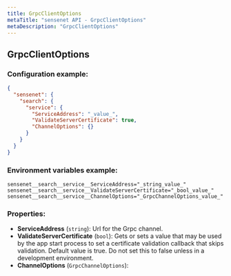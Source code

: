 ```yaml
---
title: GrpcClientOptions
metaTitle: "sensenet API - GrpcClientOptions"
metaDescription: "GrpcClientOptions"
---
```


## GrpcClientOptions


### Configuration example:
``` json
{
  "sensenet": {
    "search": {
      "service": {
        "ServiceAddress": "_value_",
        "ValidateServerCertificate": true,
        "ChannelOptions": {}
      }
    }
  }
}
```
### Environment variables example:
```
sensenet__search__service__ServiceAddress="_string_value_"
sensenet__search__service__ValidateServerCertificate="_bool_value_"
sensenet__search__service__ChannelOptions="_GrpcChannelOptions_value_"
```
### Properties:
- **ServiceAddress** (`string`): Url for the Grpc channel.
- **ValidateServerCertificate** (`bool`): Gets or sets a value that may be used by the app start process to set a certificate validation
 callback that skips validation.
 Default value is true. Do not set this to false unless in a development environment.
- **ChannelOptions** (`GrpcChannelOptions`): 

